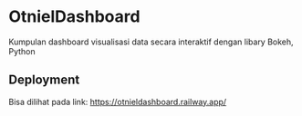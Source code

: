 # OtnielDashboard
Kumpulan dashboard visualisasi data secara interaktif dengan libary Bokeh, Python 

## Deployment
Bisa dilihat pada link: https://otnieldashboard.railway.app/
